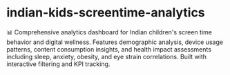 # indian-kids-screentime-analytics
📊 Comprehensive analytics dashboard for Indian children's screen time behavior and digital wellness. Features demographic analysis, device usage patterns, content consumption insights, and health impact assessments including sleep, anxiety, obesity, and eye strain correlations. Built with interactive filtering and KPI tracking.
